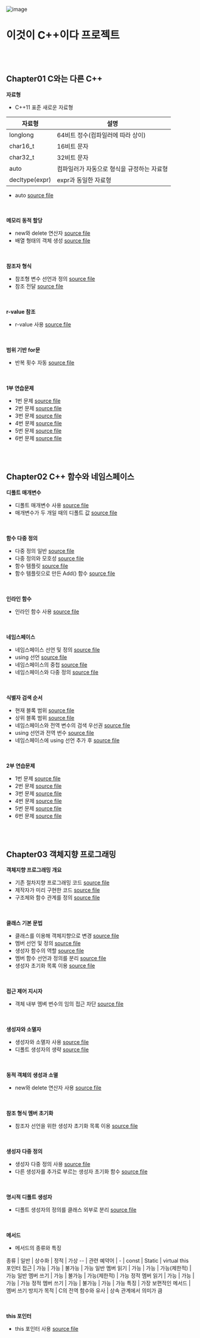 ![image](https://user-images.githubusercontent.com/20338405/106761954-b0029500-6678-11eb-93e0-067424eee8bb.jpg)
# 이것이 C++이다 프로젝트

<br/><br/>
## Chapter01 C와는 다른 C++
**자료형**

* C++11 표준 새로운 자료형

자료형 | 설명
------------ | -------------
longlong | 64비트 정수(컴파일러에 따라 상이)
char16_t | 16비트 문자
char32_t | 32비트 문자
auto | 컴파일러가 자동으로 형식을 규정하는 자료형
decltype(expr) | expr과 동일한 자료형

* auto [source file](https://github.com/Hanbyori/Project/blob/main/Chapter01/Auto.cpp)

<br/><br/>
**메모리 동적 할당**

* new와 delete 연산자 [source file](https://github.com/Hanbyori/Project/blob/main/Chapter01/NewDelete.cpp)
* 배열 형태의 객체 생성 [source file](https://github.com/Hanbyori/Project/blob/main/Chapter01/NewDeleteArray.cpp)

<br/><br/>
**참조자 형식**
* 참조형 변수 선언과 정의 [source file](https://github.com/Hanbyori/Project/blob/main/Chapter01/ReferenceType.cpp)
* 참조 전달 [source file](https://github.com/Hanbyori/Project/blob/main/Chapter01/ReferenceSwap.cpp)

<br/><br/>
**r-value 참조**
* r-value 사용 [source file](https://github.com/Hanbyori/Project/blob/main/Chapter01/Rvalue.cpp)

<br/><br/>
**범위 기반 for문**
* 반복 횟수 자동 [source file](https://github.com/Hanbyori/Project/blob/main/Chapter01/RangeBasedfor.cpp)

<br/><br/>
**1부 연습문제**
* 1번 문제 [source file](https://github.com/Hanbyori/Project/blob/main/Chapter01/Chapter1_Q1.cpp)
* 2번 문제 [source file](https://github.com/Hanbyori/Project/blob/main/Chapter01/Chapter1_Q2.cpp)
* 3번 문제 [source file](https://github.com/Hanbyori/Project/blob/main/Chapter01/Chapter1_Q3.cpp)
* 4번 문제 [source file](https://github.com/Hanbyori/Project/blob/main/Chapter01/Chapter1_Q4.cpp)
* 5번 문제 [source file](https://github.com/Hanbyori/Project/blob/main/Chapter01/Chapter1_Q5.cpp)
* 6번 문제 [source file](https://github.com/Hanbyori/Project/blob/main/Chapter01/Chapter1_Q6.cpp)

<br/><br/>
## Chapter02 C++ 함수와 네임스페이스
**디폴트 매개변수**
* 디폴트 매개변수 사용 [source file](https://github.com/Hanbyori/Project/blob/main/Chapter02/DefaultParam.cpp)
* 매개변수가 두 개일 때의 디폴트 값 [source file](https://github.com/Hanbyori/Project/blob/main/Chapter02/DefaultParam2.cpp)

<br/><br/>
**함수 다중 정의**
* 다중 정의 일반 [source file](https://github.com/Hanbyori/Project/blob/main/Chapter02/FuncPloy.cpp)
* 다중 정의와 모호성 [source file](https://github.com/Hanbyori/Project/blob/main/Chapter02/FuncAmbiguity.cpp)
* 함수 템플릿 [source file](https://github.com/Hanbyori/Project/blob/main/Chapter02/FuncTemplate1.cpp)
* 함수 템플릿으로 만든 Add() 함수 [source file](https://github.com/Hanbyori/Project/blob/main/Chapter02/FuncTemplate2.cpp)

<br/><br/>
**인라인 함수**
* 인라인 함수 사용 [source file](https://github.com/Hanbyori/Project/blob/main/Chapter02/InlineSample.cpp)

<br/><br/>
**네임스페이스**
* 네임스페이스 선언 및 정의 [source file](https://github.com/Hanbyori/Project/blob/main/Chapter02/NamespaceSample.cpp)
* using 선언 [source file](https://github.com/Hanbyori/Project/blob/main/Chapter02/NamespaceUsing.cpp)
* 네임스페이스의 중첩 [source file](https://github.com/Hanbyori/Project/blob/main/Chapter02/NamespcaeNested.cpp)
* 네임스페이스와 다중 정의 [source file](https://github.com/Hanbyori/Project/blob/main/Chapter02/NamespaceOver.cpp)

<br/><br/>
**식별자 검색 순서**
* 현재 블록 범위 [source file](https://github.com/Hanbyori/Project/blob/main/Chapter02/IdSearchSeq1.cpp)
* 상위 블록 범위 [source file](https://github.com/Hanbyori/Project/blob/main/Chapter02/IdSearchSeq2.cpp)
* 네임스페이스와 전역 변수의 검색 우선권 [source file](https://github.com/Hanbyori/Project/blob/main/Chapter02/IdSearchSeq3.cpp)
* using 선언과 전역 번수 [source file](https://github.com/Hanbyori/Project/blob/main/Chapter02/IdSearchSeq4.cpp)
* 네임스페이스에 using 선언 추가 후 [source file](https://github.com/Hanbyori/Project/blob/main/Chapter02/IdSearchSeq5.cpp)

<br/><br/>
**2부 연습문제**
* 1번 문제 [source file](https://github.com/Hanbyori/Project/blob/main/Chapter02/Chapter2_Q1.cpp)
* 2번 문제 [source file](https://github.com/Hanbyori/Project/blob/main/Chapter02/Chapter2_Q2.cpp)
* 3번 문제 [source file](https://github.com/Hanbyori/Project/blob/main/Chapter02/Chapter2_Q3.cpp)
* 4번 문제 [source file](https://github.com/Hanbyori/Project/blob/main/Chapter02/Chapter2_Q4.cpp)
* 5번 문제 [source file](https://github.com/Hanbyori/Project/blob/main/Chapter02/Chapter2_Q5.cpp)
* 6번 문제 [source file](https://github.com/Hanbyori/Project/blob/main/Chapter02/Chapter2_Q6.cpp)

<br/><br/>
## Chapter03 객체지향 프로그래밍
**객체지향 프로그래밍 개요**
* 기존 절차지향 프로그래밍 코드 [source file](https://github.com/Hanbyori/Project/blob/main/Chapter03/Hello00P1.cpp)
* 제작자가 미리 구현한 코드 [source file](https://github.com/Hanbyori/Project/blob/main/Chapter03/Hello00P2.cpp)
* 구조체와 함수 관계를 정의 [source file](https://github.com/Hanbyori/Project/blob/main/Chapter03/Hello00P3.cpp)

<br/><br/>
**클래스 기본 문법**
* 클래스를 이용해 객체지향으로 변경 [source file](https://github.com/Hanbyori/Project/blob/main/Chapter03/Hello00P.cpp)
* 멤버 선언 및 정의 [source file](https://github.com/Hanbyori/Project/blob/main/Chapter03/MemberInit1.cpp)
* 생성자 함수의 역할 [source file](https://github.com/Hanbyori/Project/blob/main/Chapter03/MemberInit2.cpp)
* 멤버 함수 선언과 정의를 분리 [source file](https://github.com/Hanbyori/Project/blob/main/Chapter03/MemberInit3.cpp)
* 생성자 초기화 목록 이용 [source file](https://github.com/Hanbyori/Project/blob/main/Chapter03/MemberInit4.cpp)

<br/><br/>
**접근 제어 지시자**
* 객체 내부 멤벼 번수의 임의 접근 차단 [source file](https://github.com/Hanbyori/Project/blob/main/Chapter03/AccessCtrl1.cpp)

<br/><br/>
**생성자와 소멸자**
* 생성자와 소멸자 사용 [source file](https://github.com/Hanbyori/Project/blob/main/Chapter03/Constructor1.cpp)
* 디폴트 생성자의 생략 [source file](https://github.com/Hanbyori/Project/blob/main/Chapter03/Constructor2.cpp)

<br/><br/>
**동적 객체의 생성과 소멸**
* new와 delete 연산자 사용 [source file](https://github.com/Hanbyori/Project/blob/main/Chapter03/ClassNew.cpp)

<br/><br/>
**참조 형식 멤버 초기화**
* 참조자 선언을 위한 생성자 초기화 목록 이용 [source file](https://github.com/Hanbyori/Project/blob/main/Chapter03/RefSample.cpp)

<br/><br/>
**생성자 다중 정의**
* 생성자 다중 정의 사용 [source file](https://github.com/Hanbyori/Project/blob/main/Chapter03/ConstructorOver1.cpp)
* 다른 생성자를 추가로 부르는 생성자 초기화 함수 [source file](https://github.com/Hanbyori/Project/blob/main/Chapter03/ConstructorOver2.cpp)

<br/><br/>
**명시적 디폴트 생성자**
* 디폴트 생성자의 정의를 클래스 외부로 분리 [source file](https://github.com/Hanbyori/Project/blob/main/Chapter03/ExpDefaultConstructor.cpp)

<br/><br/>
**메서드**
* 메서드의 종류와 특징

종류 | 일반 | 상수화 | 정적 | 가상
-- |
관련 예약어 | - | const | Static | virtual
this 포인터 접근 | 가능 | 가능 | 불가능 | 가능
일반 멤버 읽기 | 가능 | 가능 | 가능(제한적) | 가능
일반 멤버 쓰기 | 가능 | 불가능 | 가능(제한적) | 가능
정적 멤버 읽기 | 가능 | 가능 | 가능 | 가능
정적 멤버 쓰기 | 가능 | 불가능 | 가능 | 가능
특징 | 가장 보편적인 메서드 | 멤버 쓰기 방지가 목적 | C의 전역 함수와 유사 | 상속 관계에서 의미가 큼

<br/><br/>
**this 포인터**
* this 포인터 사용 [source file](https://github.com/Hanbyori/Project/blob/main/Chapter03/ThisPointer.cpp)
